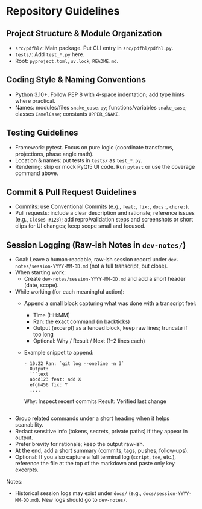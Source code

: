 # Repository Guidelines

## Project Structure & Module Organization
- `src/pdfhl/`: Main package. Put CLI entry in `src/pdfhl/pdfhl.py`.
- `tests/`: Add `test_*.py` here.
- Root: `pyproject.toml`, `uv.lock`, `README.md`.

## Coding Style & Naming Conventions
- Python 3.10+. Follow PEP 8 with 4‑space indentation; add type hints where practical.
- Names: modules/files `snake_case.py`; functions/variables `snake_case`; classes `CamelCase`; constants `UPPER_SNAKE`.

## Testing Guidelines
- Framework: pytest. Focus on pure logic (coordinate transforms, projections, phase angle math).
- Location & names: put tests in `tests/` as `test_*.py`.
- Rendering: skip or mock PyQt5 UI code. Run `pytest` or use the coverage command above.

## Commit & Pull Request Guidelines
- Commits: use Conventional Commits (e.g., `feat:`, `fix:`, `docs:`, `chore:`).
- Pull requests: include a clear description and rationale; reference issues (e.g., `Closes #123`); add repro/validation steps and screenshots or short clips for UI changes; keep scope small and focused.

## Session Logging (Raw‑ish Notes in `dev-notes/`)
- Goal: Leave a human‑readable, raw‑ish session record under `dev-notes/session-YYYY-MM-DD.md` (not a full transcript, but close).
- When starting work:
  - Create `dev-notes/session-YYYY-MM-DD.md` and add a short header (date, scope).
- While working (for each meaningful action):
  - Append a small block capturing what was done with a transcript feel:
    - Time (HH:MM)
    - Ran: the exact command (in backticks)
    - Output (excerpt) as a fenced block, keep raw lines; truncate if too long
    - Optional: Why / Result / Next (1–2 lines each)
  - Example snippet to append:
    
    ```
    - 10:22 Ran: `git log --oneline -n 3`
      Output:
      ```text
      abcd123 feat: add X
      efgh456 fix: Y
      ....
      ```
      Why: Inspect recent commits
      Result: Verified last change
    ```

- Group related commands under a short heading when it helps scanability.
- Redact sensitive info (tokens, secrets, private paths) if they appear in output.
- Prefer brevity for rationale; keep the output raw‑ish.
- At the end, add a short summary (commits, tags, pushes, follow‑ups).
- Optional: If you also capture a full terminal log (`script`, `tee`, etc.), reference the file at the top of the markdown and paste only key excerpts.

Notes:
- Historical session logs may exist under `docs/` (e.g., `docs/session-YYYY-MM-DD.md`). New logs should go to `dev-notes/`.

